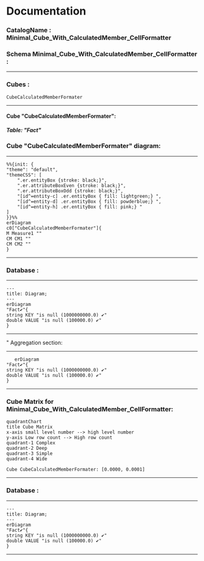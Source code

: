 # Documentation
### CatalogName : Minimal_Cube_With_CalculatedMember_CellFormatter
### Schema Minimal_Cube_With_CalculatedMember_CellFormatter : 
---
### Cubes :

    CubeCalculatedMemberFormater

---
#### Cube "CubeCalculatedMemberFormater":

    

##### Table: "Fact"

### Cube "CubeCalculatedMemberFormater" diagram:

---

```mermaid
%%{init: {
"theme": "default",
"themeCSS": [
    ".er.entityBox {stroke: black;}",
    ".er.attributeBoxEven {stroke: black;}",
    ".er.attributeBoxOdd {stroke: black;}",
    "[id^=entity-c] .er.entityBox { fill: lightgreen;} ",
    "[id^=entity-d] .er.entityBox { fill: powderblue;} ",
    "[id^=entity-h] .er.entityBox { fill: pink;} "
]
}}%%
erDiagram
c0["CubeCalculatedMemberFormater"]{
M Measure1 ""
CM CM1 ""
CM CM2 ""
}
```
---
### Database :
---
```mermaid
---
title: Diagram;
---
erDiagram
"Fact✔"{
string KEY "is null (1000000000.0) ✔"
double VALUE "is null (100000.0) ✔"
}

```
---
" Aggregation section:

---
```mermaid
   erDiagram
"Fact✔"{
string KEY "is null (1000000000.0) ✔"
double VALUE "is null (100000.0) ✔"
}
```
---
### Cube Matrix for Minimal_Cube_With_CalculatedMember_CellFormatter:
```mermaid
quadrantChart
title Cube Matrix
x-axis small level number --> high level number
y-axis Low row count --> High row count
quadrant-1 Complex
quadrant-2 Deep
quadrant-3 Simple
quadrant-4 Wide

Cube CubeCalculatedMemberFormater: [0.0000, 0.0001]
```
---
### Database :
---
```mermaid
---
title: Diagram;
---
erDiagram
"Fact✔"{
string KEY "is null (1000000000.0) ✔"
double VALUE "is null (100000.0) ✔"
}

```
---
